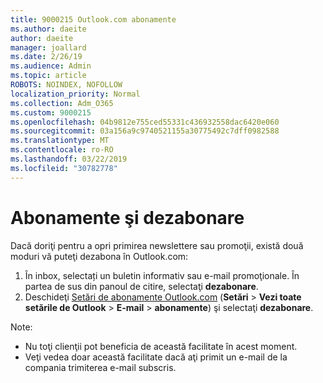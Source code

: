 ```yaml
---
title: 9000215 Outlook.com abonamente
ms.author: daeite
author: daeite
manager: joallard
ms.date: 2/26/19
ms.audience: Admin
ms.topic: article
ROBOTS: NOINDEX, NOFOLLOW
localization_priority: Normal
ms.collection: Adm_O365
ms.custom: 9000215
ms.openlocfilehash: 04b9812e755ced55331c436932558dac6420e060
ms.sourcegitcommit: 03a156a9c9740521155a30775492c7dff0982588
ms.translationtype: MT
ms.contentlocale: ro-RO
ms.lasthandoff: 03/22/2019
ms.locfileid: "30782778"
---
```

# <a name="subscriptions-and-unsubscribing"></a>Abonamente şi dezabonare

Dacă doriţi pentru a opri primirea newslettere sau promoţii, există două moduri vă puteţi dezabona în Outlook.com:

1. În inbox, selectați un buletin informativ sau e-mail promoţionale. În partea de sus din panoul de citire, selectaţi **dezabonare**.
2. Deschideţi [Setări de abonamente Outlook.com](https://outlook.live.com/mail/options/mail/brandsSubscriptions) (**Setări** > **Vezi toate setările de Outlook** > **E-mail** > **abonamente**) şi selectaţi **dezabonare**.

Note:

- Nu toţi clienţii pot beneficia de această facilitate în acest moment.
- Veţi vedea doar această facilitate dacă aţi primit un e-mail de la compania trimiterea e-mail subscris.
